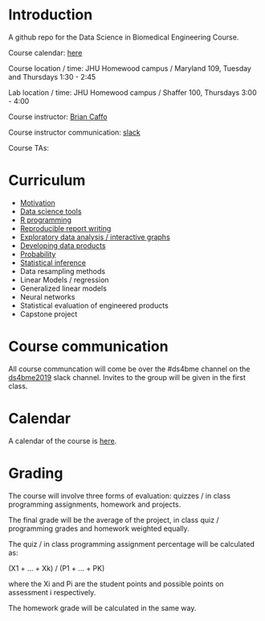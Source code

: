 # Introduction

A github repo for the Data Science in Biomedical Engineering Course.

Course calendar: [here](https://github.com/bcaffo/ds4bme/blob/master/calendar.md)

Course location / time: JHU Homewood campus / Maryland 109, Tuesday and Thursdays 1:30 - 2:45

Lab  location / time: JHU Homewood campus / Shaffer 100, Thursdays 3:00 - 4:00

Course instructor: [Brian Caffo](www.bcaffo.com)

Course instructor communication: [slack](https://ds4bme2019.slack.com/messages/CFA66R7J5/)

Course TAs: 

# Curriculum

* [Motivation](https://github.com/bcaffo/ds4bme/blob/master/motivation.md)
* [Data science tools](https://github.com/bcaffo/ds4bme/blob/master/dataScienceTools.md)
* [R programming](https://github.com/bcaffo/ds4bme/blob/master/rprogramming.md)
* [Reproducible report writing](https://github.com/bcaffo/ds4bme/blob/master/reproducible.md)
* [Exploratory data analysis / interactive graphs](https://github.com/bcaffo/ds4bme/blob/master/eda.md)
* [Developing data products](https://github.com/bcaffo/ds4bme/blob/master/ddp.md)
* [Probability](https://github.com/bcaffo/ds4bme/blob/master/probability.md) 
* [Statistical inference](https://github.com/bcaffo/ds4bme/blob/master/inference.md)
* Data resampling methods
* Linear Models / regression
* Generalized linear models
* Neural networks
* Statistical evaluation of engineered products
* Capstone project

# Course communication
All course communcation will come be over the #ds4bme channel on the [ds4bme2019](https://ds4bme2019.slack.com/messages/CFA66R7J5/) slack channel. Invites to the group will be given in the first class.

# Calendar
A calendar of the course is [here](https://github.com/bcaffo/ds4bme/blob/master/calendar.md).

# Grading
The course will involve three forms of evaluation: quizzes / in class programming assignments, homework and projects.

The final grade will be the average of the project, in class quiz / programming grades and homework weighted equally.

The quiz / in class programming assignment percentage will be calculated as: 

(X1 + ... + Xk) / (P1 + ... + PK) 

where the Xi and Pi are the student points and possible points on assessment i respectively.

The homework grade will be calculated in the same way.






